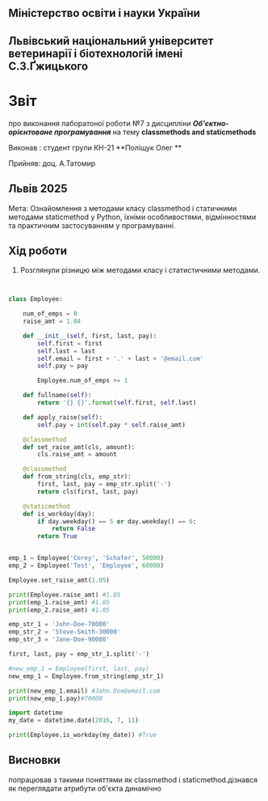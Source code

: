 
## Міністерство освіти і науки України

## Львівський національний університет ветеринарії і біотехнологій імені С.З.Ґжицького

# Звіт

про виконання лаборатоної роботи №7 з дисципліни ***Об'єктно-орієнтоване програмування*** на тему **classmethods and staticmethods**

Виконав : студент групи КН-21 **Поліщук Олег **

Прийняв: доц. А.Татомир

## Львів 2025

Мета: Ознайомлення з методами класу classmethod і статичними методами staticmethod у Python, їхніми особливостями, відмінностями та практичним застосуванням у програмуванні.

## Хід роботи

1. Розглянули різницю між методами класу і статистичними методами.

```py


class Employee:

    num_of_emps = 0
    raise_amt = 1.04

    def __init__(self, first, last, pay):
        self.first = first
        self.last = last
        self.email = first + '.' + last + '@email.com'
        self.pay = pay

        Employee.num_of_emps += 1

    def fullname(self):
        return '{} {}'.format(self.first, self.last)

    def apply_raise(self):
        self.pay = int(self.pay * self.raise_amt)

    @classmethod
    def set_raise_amt(cls, amount):
        cls.raise_amt = amount

    @classmethod
    def from_string(cls, emp_str):
        first, last, pay = emp_str.split('-')
        return cls(first, last, pay)

    @staticmethod
    def is_workday(day):
        if day.weekday() == 5 or day.weekday() == 6:
            return False
        return True


emp_1 = Employee('Corey', 'Schafer', 50000)
emp_2 = Employee('Test', 'Employee', 60000)

Employee.set_raise_amt(1.05)

print(Employee.raise_amt) #1.05
print(emp_1.raise_amt) #1.05
print(emp_2.raise_amt) #1.05

emp_str_1 = 'John-Doe-70000'
emp_str_2 = 'Steve-Smith-30000'
emp_str_3 = 'Jane-Doe-90000'

first, last, pay = emp_str_1.split('-')

#new_emp_1 = Employee(first, last, pay)
new_emp_1 = Employee.from_string(emp_str_1)

print(new_emp_1.email) #John.Doe@email.com
print(new_emp_1.pay)#70000

import datetime
my_date = datetime.date(2016, 7, 11)

print(Employee.is_workday(my_date)) #True

```

## Висновки

попрацював з такими поняттями як classmethod і staticmethod.дізнався  як переглядати атрибути об'єкта динамічно
